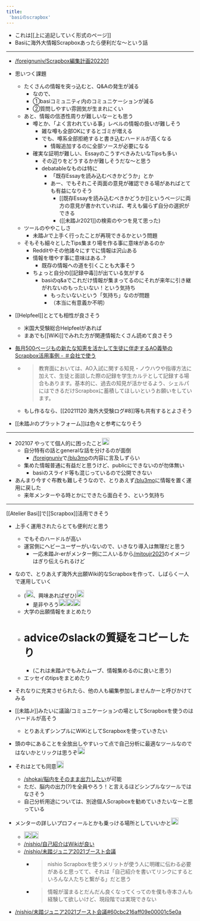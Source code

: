 ```yaml
---
title:
 'basiのscrapbox'
---
```


- これは[[上に追記していく形式のページ]]
- Basiに海外大情報Scrapboxあったら便利だな〜という話
---
- [/foreignuniv/Scrapbox編集計画202201](https://scrapbox.io/foreignuniv/Scrapbox編集計画202201)

- 思いつく課題
    - たくさんの情報を突っ込むと、Q&Aの発生が減る
        - なので、
        - ①basiコミュニティ内のコミュニケーションが減る
        - ②質問しやすい雰囲気が生まれにくい
    - あと、情報の信憑性周りが難しいなーとも思う
        - 噂とか、「よく言われている事」レベルの情報の扱いが難しそう
            - 雑な噂も全部OKにするとゴミが増える
            - でも、噂系全部拒絶すると書き込むハードルが高くなる
                - 情報追加するのに全部ソースが必要になる
        - 確実な証明が難しい、EssayのこうすべきみたいなTipsも多い
            - その辺りをどうするかが難しそうだな〜と思う
            - debatableなものは特に
                - 「既存Essayを読み込むべきかどうか」とか
                - あー、でもそれこそ両面の意見が確認できる場があればとても有益になりそう
                    - [[既存Essayを読み込むべきかどうか]]というページに両方の意見が書かれていれば、考えも偏らず自分の選択ができる
                    - ([[未踏Jr2021]]の検索のやつを見て思った)
    - ツールのややこしさ
        - 未踏Jrで上手く行ったことが再現できるかという問題
    - そもそも細々としたTips集まり場を作る事に意味があるのか
        - Redditやその他諸々にすでに情報は沢山ある
        - 情報を増やす事に意味はある..?
            - 既存の情報への道を引くことも大事そう
        - ちょっと自分の[[記録中毒]]が出ている気がする
            - basiのq&aでこれだけ情報が集まってるのにそれが来年に引き継がれないのもったいない！という気持ち
                - もったいないという「気持ち」なのが問題
                - （本当に有意義か不明）

- [[Helpfeel]]ととても相性が良さそう
    - 米国大受験総合Helpfeelがあれば
    - まあでも[[WiKi]]でみれた方が関連情報たくさん読めて良さそう

- [毎月500ページもの新たな知恵を活かして生徒に伴走するAO義塾のScrapbox活用事例 - ＃会社で使う](https://www.scrapbox-news.com/blog/500-ao-scrapbox)
    - > 教育面においては、AO入試に関する知見・ノウハウや指導方法に加えて、生徒と面談した際の記録を学生カルテとして記録する場合もあります。基本的に、過去の知見が活かせるよう、シェルパにはできるだけScrapboxに蓄積してほしいというお願いをしています。
    - もし作るなら、[[20211120 海外大受験ログ#8]]等も共有するとよさそう

- [[未踏Jrのプラットフォーム]]は色々と参考になりそう

---
- 202107 やってて個人的に困ったこと<img src='https://scrapbox.io/api/pages/blu3mo-public/blu3mo/icon' alt='blu3mo.icon' height="19.5"/>
    - 自分特有の話とgeneralな話を分けるのが面倒
        - [/foreignuniv](https://scrapbox.io/foreignuniv)で[/blu3mo](https://scrapbox.io/blu3mo)の内容に言及しずらい
    - 集めた情報普通に有益だと思うけど、publicにできないのが勿体無い
        - basiのスライド等も混じっているので公開できない
- あんまり今すぐ布教も難しそうなので、とりあえず[/blu3mo](https://scrapbox.io/blu3mo)に情報を置く運用に戻した
    - 来年メンターやる時とかにできたら面白そう、という気持ち

---
[[Atelier Basi]]で[[Scrapbox]]活用できそう
- 上手く運用されたらとても便利だと思う
    - でもそのハードルが高い
    - 運営側にヘビーユーザーがいないので、いきなり導入は無理だと思う
        - 一応未踏Jr-erがメンター側に二人いるから[/mitoujr2021](https://scrapbox.io/mitoujr2021)のイメージはぎり伝えられるけど

- なので、とりあえず海外大出願Wiki的なScrapboxを作って、しばらく一人で運用していく
    - (<img src='https://scrapbox.io/api/pages/blu3mo-public/rickshinmi/icon' alt='rickshinmi.icon' height="19.5"/>、興味あればぜひ)<img src='https://scrapbox.io/api/pages/blu3mo-public/blu3mo/icon' alt='blu3mo.icon' height="19.5"/>
        - 是非やろう<img src='https://scrapbox.io/api/pages/blu3mo-public/rickshinmi/icon' alt='rickshinmi.icon' height="19.5"/><img src='https://scrapbox.io/api/pages/blu3mo-public/kaya/icon' alt='kaya.icon' height="19.5"/><img src='https://scrapbox.io/api/pages/blu3mo-public/feda/icon' alt='feda.icon' height="19.5"/>
    - 大学の出願情報をまとめたり
    - # adviceのslackの質疑をコピーしたり
        - (これは未踏Jrでもみたムーブ、情報集めるのに良いと思う)
    - エッセイのtipsをまとめたり
- それなりに充実させられたら、他の人も編集参加しませんかーと呼びかけてみる

- [[未踏Jr]]みたいに議論/コミュニケーションの場としてScrapboxを使うのはハードルが高そう
    - とりあえずシンプルにWiKiとしてScrapboxを使っていきたい

- 頭の中にあることを全放出しやすいって点で自己分析に最適なツールなのではないかとリックは思うぞ<img src='https://scrapbox.io/api/pages/blu3mo-public/rickshinmi/icon' alt='rickshinmi.icon' height="19.5"/>
- それはとても同意<img src='https://scrapbox.io/api/pages/blu3mo-public/blu3mo/icon' alt='blu3mo.icon' height="19.5"/>
    - [/shokai/脳内をそのまま出力したい](https://scrapbox.io/shokai/脳内をそのまま出力したい)が可能
    - ただ、脳内の出力(?)を全員やろう！と言えるほどシンプルなツールではなさそう
    - 自己分析用途については、別途個人Scrapboxを勧めていきたいなーと思っている
- メンターの詳しいプロフィールとかも乗っける場所としていいかと<img src='https://scrapbox.io/api/pages/blu3mo-public/rickshinmi/icon' alt='rickshinmi.icon' height="19.5"/>
    - <img src='https://scrapbox.io/api/pages/icons/わかる/icon' alt='/icons/わかる.icon' height="19.5"/><img src='https://scrapbox.io/api/pages/blu3mo-public/blu3mo/icon' alt='blu3mo.icon' height="19.5"/>
    - [/nishio/自己紹介はWikiが良い](https://scrapbox.io/nishio/自己紹介はWikiが良い)
    - [/nishio/未踏ジュニア2021ブースト会議](https://scrapbox.io/nishio/未踏ジュニア2021ブースト会議)
        - >  nishio Scrapboxを使うメリットが使う人に明確に伝わる必要があると思ってて、それは「自己紹介を書いてリンクにするといろんな人たちと繋がる」だと思う
        - >  情報が溜まるとだんだん良くなってくってのを僕も寺本さんも経験して欲しいけど、現段階では実現できない

- [/nishio/未踏ジュニア2021ブースト会議#60cbc216aff09e00001c5e0a](https://scrapbox.io/nishio/未踏ジュニア2021ブースト会議#60cbc216aff09e00001c5e0a)